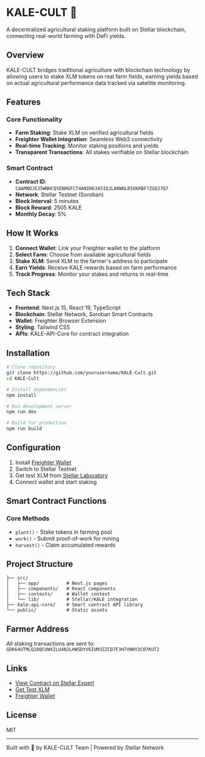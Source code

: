 # KALE-CULT 🌱

A decentralized agricultural staking platform built on Stellar blockchain, connecting real-world farming with DeFi yields.

## Overview

KALE-CULT bridges traditional agriculture with blockchain technology by allowing users to stake XLM tokens on real farm fields, earning yields based on actual agricultural performance data tracked via satellite monitoring.

## Features

### Core Functionality
- **Farm Staking**: Stake XLM on verified agricultural fields
- **Freighter Wallet Integration**: Seamless Web3 connectivity
- **Real-time Tracking**: Monitor staking positions and yields
- **Transparent Transactions**: All stakes verifiable on Stellar blockchain

### Smart Contract
- **Contract ID**: `CAAMNOJE35WNHCQ5ENHGFCT4ANIH6345IQJLARWNLB5OKRBF7ZGQJ7Q7`
- **Network**: Stellar Testnet (Soroban)
- **Block Interval**: 5 minutes
- **Block Reward**: 2505 KALE
- **Monthly Decay**: 5%

## How It Works

1. **Connect Wallet**: Link your Freighter wallet to the platform
2. **Select Farm**: Choose from available agricultural fields
3. **Stake XLM**: Send XLM to the farmer's address to participate
4. **Earn Yields**: Receive KALE rewards based on farm performance
5. **Track Progress**: Monitor your stakes and returns in real-time

## Tech Stack

- **Frontend**: Next.js 15, React 19, TypeScript
- **Blockchain**: Stellar Network, Soroban Smart Contracts
- **Wallet**: Freighter Browser Extension
- **Styling**: Tailwind CSS
- **APIs**: KALE-API-Core for contract integration

## Installation

```bash
# Clone repository
git clone https://github.com/yourusername/KALE-Cult.git
cd KALE-Cult

# Install dependencies
npm install

# Run development server
npm run dev

# Build for production
npm run build
```

## Configuration

1. Install [Freighter Wallet](https://www.freighter.app/)
2. Switch to Stellar Testnet
3. Get test XLM from [Stellar Laboratory](https://laboratory.stellar.org/#account-creator?network=test)
4. Connect wallet and start staking

## Smart Contract Functions

### Core Methods
- `plant()` - Stake tokens in farming pool
- `work()` - Submit proof-of-work for mining
- `harvest()` - Claim accumulated rewards

## Project Structure

```
├── src/
│   ├── app/          # Next.js pages
│   ├── components/   # React components
│   ├── contexts/     # Wallet context
│   └── lib/          # Stellar/KALE integration
├── kale-api-core/    # Smart contract API library
└── public/           # Static assets
```

## Farmer Address
All staking transactions are sent to:
`GD664UTMLQ2BQCUWXILU4NJLHWSDYV6IUMJZZCD7F3H7VNHY3CO7KUT2`

## Links

- [View Contract on Stellar Expert](https://stellar.expert/explorer/testnet/contract/CAAMNOJE35WNHCQ5ENHGFCT4ANIH6345IQJLARWNLB5OKRBF7ZGQJ7Q7)
- [Get Test XLM](https://laboratory.stellar.org/#account-creator?network=test)
- [Freighter Wallet](https://www.freighter.app/)

## License

MIT

---

Built with 🌱 by KALE-CULT Team | Powered by Stellar Network